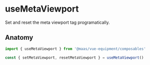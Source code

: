 # useMetaViewport

Set and reset the meta viewport tag programatically.

<component-preview src="./demo/DefaultDemo.vue" />

<!--@include: @/apps/docs/src/content/snippets/overview.md-->

## Anatomy

```ts
import { useMetaViewport } from '@maas/vue-equipment/composables'

const { setMetaViewport, resetMetaViewport } = useMetaViewport()
```

<!--@include: @/apps/docs/src/content/snippets/installation.md-->
